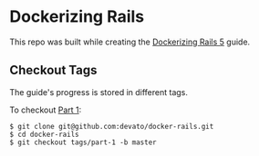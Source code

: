# Dockerizing Rails

This repo was built while creating the [Dockerizing Rails 5](https://devato.com/dockerizing-a-rails-5-app-with-multiple-services/) guide.


## Checkout Tags

The guide's progress is stored in different tags.

To checkout [Part 1](https://devato.com/dockerizing-a-rails-5-app-with-multiple-services/):

```
$ git clone git@github.com:devato/docker-rails.git
$ cd docker-rails
$ git checkout tags/part-1 -b master
```
